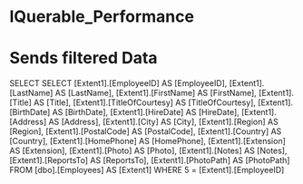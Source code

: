 # IQuerable_Performance
# Sends filtered Data 
SELECT 
   SELECT 
    [Extent1].[EmployeeID] AS [EmployeeID], 
    [Extent1].[LastName] AS [LastName], 
    [Extent1].[FirstName] AS [FirstName], 
    [Extent1].[Title] AS [Title], 
    [Extent1].[TitleOfCourtesy] AS [TitleOfCourtesy], 
    [Extent1].[BirthDate] AS [BirthDate], 
    [Extent1].[HireDate] AS [HireDate], 
    [Extent1].[Address] AS [Address], 
    [Extent1].[City] AS [City], 
    [Extent1].[Region] AS [Region], 
    [Extent1].[PostalCode] AS [PostalCode], 
    [Extent1].[Country] AS [Country], 
    [Extent1].[HomePhone] AS [HomePhone], 
    [Extent1].[Extension] AS [Extension], 
    [Extent1].[Photo] AS [Photo], 
    [Extent1].[Notes] AS [Notes], 
    [Extent1].[ReportsTo] AS [ReportsTo], 
    [Extent1].[PhotoPath] AS [PhotoPath]
    FROM [dbo].[Employees] AS [Extent1]
    WHERE 5 = [Extent1].[EmployeeID]
